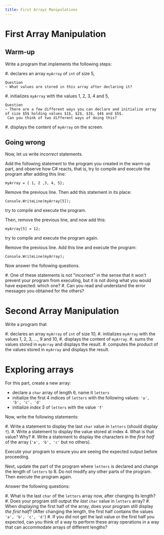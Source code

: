 ```yaml
---
title: First Arrays Manipulations
---
```


# First Array Manipulation


## Warm-up

Write a program that implements the following steps:

#. declares an array `myArray` of `int` of size $5$,

    Question
    ~ What values are stored in this array after declaring it?

#. initializes `myArray` with the values $1$, $2$, $3$, $4$ and $5$,

    Question
    ~ There are a few different ways you can declare and initialize array of size $5$ holding values $1$, $2$, $3$, $4$ and $5$.
     Can you think of two different ways of doing this?

#. displays the content of `myArray` on the screen.


## Going wrong

Now, let us write *incorrect* statements.

Add the following statement to the program you created in the warm-up part, and observe how C# reacts, that is, try to compile and execute the program after adding this line:

```
myArray = { 1, 2 ,3, 4, 5};
```

Remove the previous line. Then add this statement in its place:

```
Console.WriteLine(myArray[5]);
```

try to compile and execute the program.

Then, remove the previous line, and now add this:

```
myArray[5] = 12;
```

try to compile and execute the program again.

Remove the previous line. Add this line and execute the program:

```
Console.WriteLine(myArray);
```

Now answer the following questions.

#. One of these statements is not "incorrect" in the sense that it won't prevent your program from executing, but it is not doing what you would have expected: which one?
#. Can you read and understand the error messages you obtained for the others?

# Second Array Manipulation

Write a program that

#. declares an array `myArray` of `int` of size $10$,
#. initializes `myArray` with the values $1$, $2$, $3$, …, $9$ and $10$,
#. displays the content of `myArray`.
#. sums the values stored in `myArray` and displays the result.
#. computes the product of the values stored in `myArray` and displays the result.


# Exploring arrays

For this part, create a new array:

- declare a `char` array of length $6$, name it `letters`
- initialize the first 4 indices of `letters` with the following values: `'a', 'b', 'c', 'd'`
- initialize *index 5* of `letters` with the value `'f'`

Now, write the following statements:

#. Write a statement to display the last `char` value in `letters` (should display `f`).
#. Write a statement to display the value stored at index 4. What is that value? Why?
#. Write a statement to display the characters in the _first half_ of the array (`'a', 'b', 'c'` but no others).

Execute your program to ensure you are seeing the expected output before proceeding.

Next, update the part of the program where `letters` is declared and change the length of `letters` to $8$. Do not modify any other parts of the program. Then execute the program again.

Answer the following questions:

#. What is the last `char` of the `letters` array now, after changing its length?
#. Does your program still output _the last_ `char` value in `letters` array?
#. When displaying the first half of the array, does your program still display _the first half_? (After changing the length, the first half contains the values `'a', 'b', 'c', 'd'`)
#. If you did not get the last value or the first half you expected, can you think of a way to perform these array operations in a way that can accommodate arrays of different lengths?
